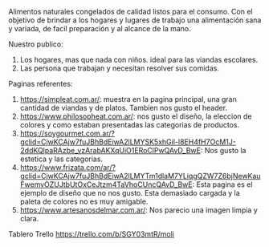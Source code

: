 Alimentos naturales congelados de calidad listos para el consumo. Con el objetivo de brindar a los hogares y lugares de trabajo una alimentación sana y variada, de facil preparación y al alcance de la mano.

Nuestro publico: 
1. Los hogares, mas que nada con niños. ideal para las viandas escolares.
2. Las persona que trabajan y necesitan resolver sus comidas. 

Paginas referentes: 
1. https://simpleat.com.ar/: muestra en la pagina principal, una gran cantidad de viandas y de platos. Tambien nos gusto el header. 
2. https://www.philosopheat.com.ar/: nos gusto el diseño, la eleccion de colores y como estaban presentadas las categorias de productos. 
3. https://soygourmet.com.ar/?gclid=CjwKCAjw7fuJBhBdEiwA2lLMYSK5xhGil-l8EH4fH7OcM1J-2ddKQlpaRAzbe_vzArabAKXqUiO1ERoClPwQAvD_BwE: Nos gusto la estetica y las categorias. 
4. https://www.frizata.com/ar/?gclid=CjwKCAjw7fuJBhBdEiwA2lLMYTm1dlaM7YLiqgQZW7Z6bjNewKauFwemvOZUJtbUtOxCeJtzm4TaVhoCUncQAvD_BwE: Esta pagina es el ejemplo de diseño que no nos gusto. Esta demasiado cargada y la paleta de colores no es muy amigable. 
5. https://www.artesanosdelmar.com.ar/: Nos parecio una imagen limpia y clara. 

Tablero Trello
https://trello.com/b/SGY03mtR/moli
